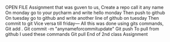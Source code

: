 OPEN FILE
Assignment that was guven to us, 
Create a repo call it any name
On monday go to your pycharm and write hello monday
Then push to github
On tuesday go to github and write another line of github on tuesday
Then commit to git
Vice versa till friday—
All this was done using gits commands, 
Git add .
Git commit -m "anynameforcommitupdate"
Git push
To pull from github
I used these commands 
Git pull 
End of 2nd class Assignment
